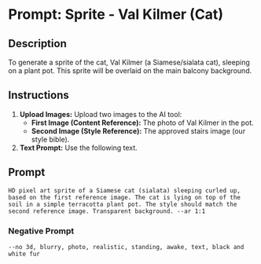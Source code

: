 # Prompt: Sprite - Val Kilmer (Cat)

## Description
To generate a sprite of the cat, Val Kilmer (a Siamese/sialata cat), sleeping on a plant pot. This sprite will be overlaid on the main balcony background.

## Instructions
1.  **Upload Images:** Upload two images to the AI tool:
    *   **First Image (Content Reference):** The photo of Val Kilmer in the pot.
    *   **Second Image (Style Reference):** The approved stairs image (our style bible).
2.  **Text Prompt:** Use the following text.

## Prompt
```
HD pixel art sprite of a Siamese cat (sialata) sleeping curled up, based on the first reference image. The cat is lying on top of the soil in a simple terracotta plant pot. The style should match the second reference image. Transparent background. --ar 1:1
```

### Negative Prompt
```
--no 3d, blurry, photo, realistic, standing, awake, text, black and white fur
```
